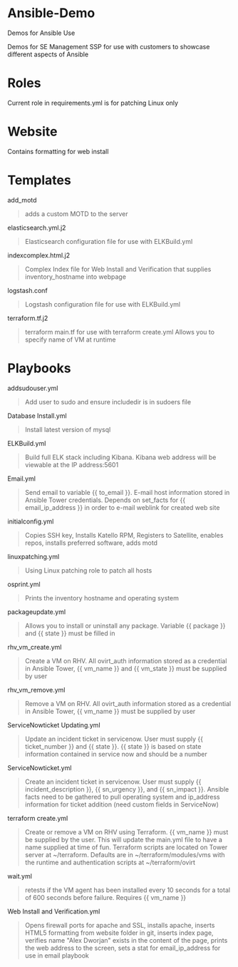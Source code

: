 # Ansible-Demo
Demos for Ansible Use

Demos for SE Management SSP for use with customers to showcase different aspects of Ansible

# Roles
Current role in requirements.yml is for patching Linux only


# Website
Contains formatting for web install

# Templates
add_motd
>adds a custom MOTD to the server

elasticsearch.yml.j2
>Elasticsearch configuration file for use with ELKBuild.yml

indexcomplex.html.j2
>Complex Index file for Web Install and Verification that supplies inventory_hostname into webpage

logstash.conf
>Logstash configuration file for use with ELKBuild.yml

terraform.tf.j2
>terraform main.tf for use with terraform create.yml Allows you to specify name of VM at runtime

# Playbooks
addsudouser.yml
>Add user to sudo and ensure includedir is in sudoers file

Database Install.yml
>Install latest version of mysql

ELKBuild.yml
>Build full ELK stack including Kibana. Kibana web address will be viewable at the IP address:5601

Email.yml
>Send email to variable {{ to_email }}. E-mail host information stored in Ansible Tower credentials. Depends on set_facts for {{ email_ip_address }} in order to e-mail weblink for created web site

initialconfig.yml
>Copies SSH key, Installs Katello RPM, Registers to Satellite, enables repos, installs preferred software, adds motd

linuxpatching.yml
>Using Linux patching role to patch all hosts

osprint.yml
>Prints the inventory hostname and operating system

packageupdate.yml
>Allows you to install or uninstall any package. Variable {{ package }} and {{ state }} must be filled in

rhv_vm_create.yml
>Create a VM on RHV. All ovirt_auth information stored as a credential in Ansible Tower, {{ vm_name }} and {{ vm_state }} must be supplied by user

rhv_vm_remove.yml
>Remove a VM on RHV. All ovirt_auth information stored as a credential in Ansible Tower, {{ vm_name }} must be supplied by user

ServiceNowticket Updating.yml
> Update an incident ticket in servicenow. User must supply {{ ticket_number }} and {{ state }}. {{ state }} is based on state information contained in service now and should be a number

ServiceNowticket.yml
> Create an incident ticket in servicenow. User must supply {{ incident_description }}, {{ sn_urgency }}, and {{ sn_impact }}. Ansible facts need to be gathered to pull operating system and ip_address information for ticket addition (need custom fields in ServiceNow)

terraform create.yml
>Create or remove a VM on RHV using Terraform. {{ vm_name }} must be supplied by the user. This will update the main.yml file to have a name supplied at time of fun. Terraform scripts are located on Tower server at ~/terraform. Defaults are in ~/terraform/modules/vms with the runtime and authentication scripts at ~/terraform/ovirt

wait.yml
>retests if the VM agent has been installed every 10 seconds for a total of 600 seconds before failure. Requires {{ vm_name }}

Web Install and Verification.yml
> Opens firewall ports for apache and SSL, installs apache, inserts HTML5 formatting from website folder in git, inserts index page, verifies name "Alex Dworjan" exists in the content of the page, prints the web address to the screen, sets a stat for email_ip_address for use in email playbook
